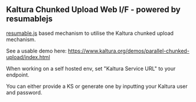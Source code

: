 ## Kaltura Chunked Upload Web I/F - powered by resumablejs
[resumable.js](https://github.com/23/resumable.js) based mechanism to utilise the Kaltura chunked upload mechanism.

See a usable demo here:
https://www.kaltura.org/demos/parallel-chunked-upload/index.html

When working on a self hosted env, set "Kaltura Service URL" to your endpoint.

You can either provide a KS or generate one by inputting your Kaltura user and password.
